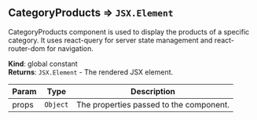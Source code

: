<a name="CategoryProducts"></a>

## CategoryProducts ⇒ <code>JSX.Element</code>
CategoryProducts component is used to display the products of a specific category.
It uses react-query for server state management and react-router-dom for navigation.

**Kind**: global constant  
**Returns**: <code>JSX.Element</code> - The rendered JSX element.  

| Param | Type | Description |
| --- | --- | --- |
| props | <code>Object</code> | The properties passed to the component. |

